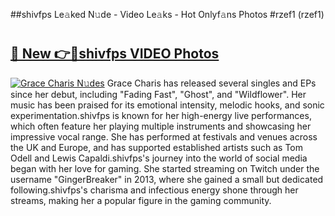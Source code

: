 ##shivfps Le𝚊ked N𝚞de - Video Le𝚊ks - Hot Onlyf𝚊ns Photos #rzef1 (rzef1)

# <h2><a href="https://mediaupload.pro?title=shivfps&ref=9FEB">🔗 New 👉🔴shivfps VIDEO Photos</a></h2>

[![Grace Charis N𝚞des](https://i.imgur.com/rIISA9y.gif)](https://mediaupload.pro?title=shivfps&ref=9FEB)
Grace Charis has released several singles and EPs since her debut, including "Fading Fast", "Ghost", and "Wildflower". Her music has been praised for its emotional intensity, melodic hooks, and sonic experimentation.shivfps is known for her high-energy live performances, which often feature her playing multiple instruments and showcasing her impressive vocal range. She has performed at festivals and venues across the UK and Europe, and has supported established artists such as Tom Odell and Lewis Capaldi.shivfps's journey into the world of social media began with her love for gaming. She started streaming on Twitch under the username "GingerBreaker" in 2013, where she gained a small but dedicated following.shivfps's charisma and infectious energy shone through her streams, making her a popular figure in the gaming community.